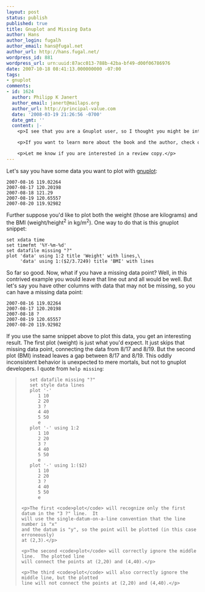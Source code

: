 ```yaml
---
layout: post
status: publish
published: true
title: Gnuplot and Missing Data
author: Hans
author_login: fugalh
author_email: hans@fugal.net
author_url: http://hans.fugal.net/
wordpress_id: 881
wordpress_url: urn:uuid:87acc013-788b-42ba-bf49-d00f06786976
date: 2007-10-18 08:41:13.000000000 -07:00
tags:
- gnuplot
comments:
- id: 1624
  author: Philipp K Janert
  author_email: janert@mailaps.org
  author_url: http://principal-value.com
  date: '2008-03-19 21:26:56 -0700'
  date_gmt: ''
  content: |-
    <p>I see that you are a Gnuplot user, so I thought you might be interested to know that there is now a book on it: "Gnuplot in Action". You can pre-order it directly from the publisher: <a href="http://www.manning.com/janert/" rel="nofollow">Manning: Gnuplot in Action</a>.</p>

    <p>If you want to learn more about the book and the author, check out my book page at <a href="http://principal-value.com/my-book.php" rel="nofollow">Principal Value - Gnuplot in Action</a>. </p>

    <p>Let me know if you are interested in a review copy.</p>
---
```

<p>Let's say you have some data you want to plot with <a href="http://gnuplot.info/">gnuplot</a>:</p>

<pre><code>2007-08-16 119.02264
2007-08-17 120.20198
2007-08-18 121.29
2007-08-19 120.65557
2007-08-20 119.92982
</code></pre>

<p>Further suppose you'd like to plot both the weight (those are kilograms) and the BMI (weight/height<sup>2</sup> in kg/m<sup>2</sup>). One way to do that is this gnuplot snippet:</p>

<pre><code>set xdata time
set timefmt '%Y-%m-%d'
set datafile missing "?"
plot 'data' using 1:2 title 'Weight' with lines,\
     'data' using 1:($2/3.7249) title 'BMI' with lines
</code></pre>

<p>So far so good. Now, what if you have a missing data point? Well, in this contrived example you would leave that line out and all would be well. But let's say you have other columns with data that may not be missing, so you can have a missing data point:</p>

<pre><code>2007-08-16 119.02264
2007-08-17 120.20198
2007-08-18 ?
2007-08-19 120.65557
2007-08-20 119.92982
</code></pre>

<p>If you use the same snippet above to plot this data, you get an interesting result. The first plot (weight) is just what you'd expect. It just skips that missing data point, connecting the data from 8/17 and 8/19. But the second plot (BMI) instead leaves a gap between 8/17 and 8/19. This oddly inconsistent behavior is unexpected to mere mortals, but not to gnuplot developers. I quote from <code>help missing</code>:</p>

<blockquote>
<pre><code>   set datafile missing "?"
   set style data lines
   plot '-'
      1 10
      2 20
      3 ?
      4 40
      5 50
      e
   plot '-' using 1:2
      1 10
      2 20
      3 ?
      4 40
      5 50
      e
   plot '-' using 1:($2)
      1 10
      2 20
      3 ?
      4 40
      5 50
      e
</code></pre>

    <p>The first <code>plot</code> will recognize only the first datum in the "3 ?" line.  It
    will use the single-datum-on-a-line convention that the line number is "x"
    and the datum is "y", so the point will be plotted (in this case erroneously)
    at (2,3).</p>

    <p>The second <code>plot</code> will correctly ignore the middle line.  The plotted line
    will connect the points at (2,20) and (4,40).</p>

    <p>The third <code>plot</code> will also correctly ignore the middle line, but the plotted
    line will not connect the points at (2,20) and (4,40).</p>
</blockquote>
